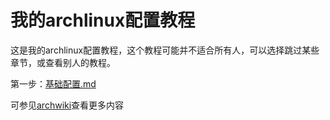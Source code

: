 # 我的archlinux配置教程

这是我的archlinux配置教程，这个教程可能并不适合所有人，可以选择跳过某些章节，或查看别人的教程。

第一步：[基础配置.md](hhttps://github.com/blackteahamburger/My-archlinux-configuration/blob/master/%E5%9F%BA%E7%A1%80%E9%85%8D%E7%BD%AE.md)

可参见[archwiki](https://wiki.archlinux.org)查看更多内容
